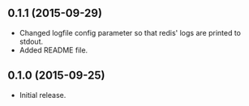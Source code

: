 ## 0.1.1 (2015-09-29)

* Changed logfile config parameter so that redis' logs are printed to stdout.
* Added README file.


## 0.1.0 (2015-09-25)

* Initial release.
